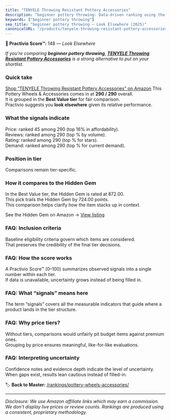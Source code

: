 ```yaml
---
title: "TENYELE Throwing Resistant Pottery Accessories"
description: "beginner pottery throwing: Data-driven ranking using the Practivio Score™. Positioned by quality, value, demand, findability, momentum."
keywords: ["beginner pottery throwing"]
seo_title: "beginner pottery throwing — Look Elsewhere (2025)"
canonicalURL: "/products/tenyele-throwing-resistant-pottery-accessories-B0FC89FHM9/"
---
```


**🚫 Practivio Score™:** 148 — _Look Elsewhere_


*If you're comparing **beginner pottery throwing**, **[TENYELE Throwing Resistant Pottery Accessories](https://www.amazon.com/dp/B0FC89FHM9?tag=practivio-20)** is a strong alternative to put on your shortlist.*
### Quick take
[Shop “TENYELE Throwing Resistant Pottery Accessories” on Amazon](https://www.amazon.com/dp/B0FC89FHM9?tag=practivio-20)
This Pottery Wheels & Accessories comes in at **290 / 290** overall.  
It is grouped in the **Best Value tier** for fair comparison.  
Practivio suggests you **look elsewhere** given its relative performance.

### What the signals indicate
Price: ranked 45 among 290 (top 16% in affordability).  
Reviews: ranked  among 290 (top % by volume).  
Rating: ranked  among 290 (top % for stars).  
Demand: ranked  among 290 (top % for current demand).

### Position in tier
Comparisons remain tier-specific.

### How it compares to the Hidden Gem
In the Best Value tier, the Hidden Gem is rated at 872.00.  
This pick trails the Hidden Gem by 724.00 points.  
This comparison helps clarify how the item stacks up in context.  

See the Hidden Gem on Amazon → [View listing](https://www.amazon.com/dp/B08C7MHVXS?tag=practivio-20)

### FAQ: Inclusion criteria
Baseline eligibility criteria govern which items are considered.  
That preserves the credibility of the final tier decisions.

### FAQ: How the score works
A Practivio Score™ (0–100) summarizes observed signals into a single number within each tier.  
If data is unavailable, uncertainty grows instead of being filled in.

### FAQ: What “signals” means here
The term “signals” covers all the measurable indicators that guide where a product lands in the tier structure.

### FAQ: Why price tiers?
Without tiers, comparisons would unfairly pit budget items against premium ones.  
Grouping by price ensures meaningful, like-for-like evaluations.

### FAQ: Interpreting uncertainty
Confidence notes and evidence depth indicate the level of uncertainty.  
When gaps exist, results lean cautious instead of filled-in.


🏷️ **Back to Master:** [/rankings/pottery-wheels-accessories/](/rankings/pottery-wheels-accessories/)

---
_Disclosure: We use Amazon affiliate links which may earn a commission. We don’t display live prices or review counts. Rankings are produced using a consistent, proprietary methodology._
